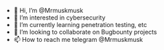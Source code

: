 - 👋 Hi, I’m @Mrmuskmusk
- 👀 I’m interested in cybersecurity
- 🌱 I’m currently learning penetration testing, etc
- 💞️ I’m looking to collaborate on Bugbounty projects
- 📫 How to reach me telegram @Mrmuskmusk

<!---
Mrmuskmusk/Mrmuskmusk is a ✨ special ✨ repository because its `README.md` (this file) appears on your GitHub profile.
You can click the Preview link to take a look at your changes.
--->
